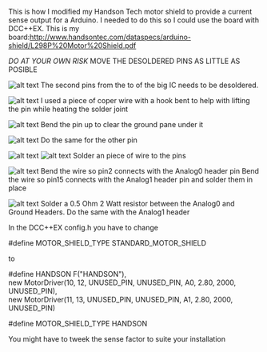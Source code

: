 This is how I modified my Handson Tech motor shield to provide a current sense output for a Arduino.
I needed to do this so I could use the board with DCC++EX.
This is my board:http://www.handsontec.com/dataspecs/arduino-shield/L298P%20Motor%20Shield.pdf

*DO AT YOUR OWN RISK*
MOVE THE DESOLDERED PINS AS LITTLE AS POSIBLE

![alt text](https://github.com/charlj22/Handson-mod/blob/main/Images/20210816_071305.jpg?raw=true)
The second pins from the to of the big IC needs to be desoldered.

![alt text](https://github.com/charlj22/Handson-mod/blob/main/Images/20210816_124721.jpg?raw=true)
I used a piece of coper wire with a hook bent to help with lifting the pin while heating the solder joint

![alt text](https://github.com/charlj22/Handson-mod/blob/main/Images/20210816_125156.jpg?raw=true)
Bend the pin up to clear the ground pane under it

![alt text](https://github.com/charlj22/Handson-mod/blob/main/Images/20210816_125156.jpg?raw=true)
Do the same for the other pin

![alt text](https://github.com/charlj22/Handson-mod/blob/main/Images/20210816_132055.jpg?raw=true)
![alt text](https://github.com/charlj22/Handson-mod/blob/main/Images/20210816_132338.jpg?raw=true)
Solder an piece of wire to the pins

![alt text](https://github.com/charlj22/Handson-mod/blob/main/Images/20210825_144405.jpg?raw=true)
Bend the wire so pin2 connects with the Analog0 header pin
Bend the wire so pin15 connects with the Analog1 header pin and solder them in place

![alt text](https://github.com/charlj22/Handson-mod/blob/main/Images/20210825_145049.jpg?raw=true)
Solder a 0.5 Ohm 2 Watt resistor between the Analog0 and Ground Headers. Do the same with the Analog1 header

In the DCC++EX config.h you have to change 

#define MOTOR_SHIELD_TYPE STANDARD_MOTOR_SHIELD 

to

#define HANDSON F("HANDSON"),\
  new MotorDriver(10, 12, UNUSED_PIN, UNUSED_PIN, A0, 2.80, 2000, UNUSED_PIN), \
  new MotorDriver(11, 13, UNUSED_PIN, UNUSED_PIN, A1, 2.80, 2000, UNUSED_PIN)

#define MOTOR_SHIELD_TYPE HANDSON

You might have to tweek the sense factor to suite your installation

